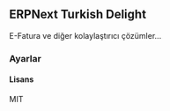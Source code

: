 ## ERPNext Turkish Delight

E-Fatura ve diğer kolaylaştırıcı çözümler...

### Ayarlar

#### Lisans

MIT
